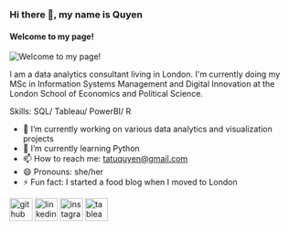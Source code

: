 ### Hi there 👋, my name is Quyen
#### Welcome to my page!
![Welcome to my page!](https://scontent-lcy1-1.xx.fbcdn.net/v/t1.15752-9/359769209_810041637437028_1602128347074649105_n.png?_nc_cat=107&cb=99be929b-59f725be&ccb=1-7&_nc_sid=ae9488&_nc_ohc=kjJMee0C2dIAX9XDssz&_nc_ht=scontent-lcy1-1.xx&oh=03_AdTXJLG0FTdb29MI8gB3efSPAlynWfiRMr8ua2DmVqXOXQ&oe=64EF5DAE)

I am a data analytics consultant living in London. I'm currently doing my MSc in Information Systems Management and Digital Innovation at the London School of Economics and Political Science.

Skills: SQL/ Tableau/ PowerBI/ R

- 🔭 I’m currently working on various data analytics and visualization projects 
- 🌱 I’m currently learning Python 
- 📫 How to reach me: tatuquyen@gmail.com 
- 😄 Pronouns: she/her 
- ⚡ Fun fact: I started a food blog when I moved to London 


[<img src='https://cdn.jsdelivr.net/npm/simple-icons@3.0.1/icons/github.svg' alt='github' height='40'>](https://github.com/Quyen-Ta)  [<img src='https://cdn.jsdelivr.net/npm/simple-icons@3.0.1/icons/linkedin.svg' alt='linkedin' height='40'>](https://www.linkedin.com/in/https://www.linkedin.com/in/tatuquyen//)  [<img src='https://cdn.jsdelivr.net/npm/simple-icons@3.0.1/icons/instagram.svg' alt='instagram' height='40'>](https://www.instagram.com/https://www.instagram.com/homecook_intern//)  [<img src='https://cdn.jsdelivr.net/npm/simple-icons@3.0.1/icons/tableau.svg' alt='tableau' height='40'>](https://public.tableau.com/app/profile/chloe.ta2127)  

